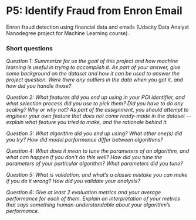 # P5: Identify Fraud from Enron Email
Enron fraud detection using financial data and emails (Udacity Data Analyst Nanodegree project for Machine Learning course).

### Short questions

*Question 1: Summarize for us the goal of this project and how machine learning is useful in trying to accomplish it. As part of your answer, give some background on the dataset and how it can be used to answer the project question. Were there any outliers in the data when you got it, and how did you handle those?*

*Question 2: What features did you end up using in your POI identifier, and what selection process did you use to pick them? Did you have to do any scaling? Why or why not? As part of the assignment, you should attempt to engineer your own feature that does not come ready-made in the dataset -- explain what feature you tried to make, and the rationale behind it.*

*Question 3: What algorithm did you end up using? What other one(s) did you try? How did model performance differ between algorithms?*

*Question 4: What does it mean to tune the parameters of an algorithm, and what can happen if you don’t do this well?  How did you tune the parameters of your particular algorithm? What parameters did you tune?*

*Question 5: What is validation, and what’s a classic mistake you can make if you do it wrong? How did you validate your analysis?*

*Question 6: Give at least 2 evaluation metrics and your average performance for each of them.  Explain an interpretation of your metrics that says something human-understandable about your algorithm’s performance.* 


